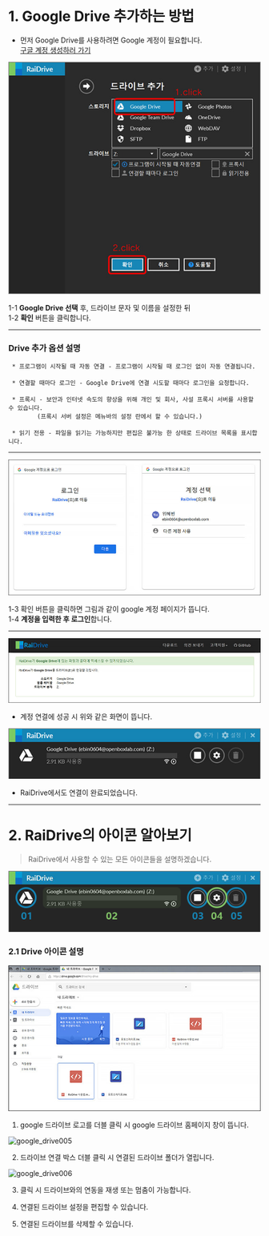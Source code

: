 # 1. Google Drive 추가하는 방법

- 먼저 Google Drive를 사용하려면 Google 계정이 필요합니다.  
[구글 계정 생성하러 가기](https://support.google.com/accounts/answer/27441?hl=ko&ref_topic=3382296)

![plus_red](/plus_red.jpg?raw=true)

1-1  **Google Drive 선택** 후, 드라이브 문자 및 이름을 설정한 뒤  
1-2  **확인** 버튼을 클릭합니다.

---
###  Drive 추가 옵션 설명

~~~
 * 프로그램이 시작될 때 자동 연결 - 프로그램이 시작될 때 로그인 없이 자동 연결됩니다.

 * 연결할 때마다 로그인 - Google Drive에 연결 시도할 때마다 로그인을 요청합니다.

 * 프록시 - 보안과 인터넷 속도의 향상을 위해 개인 및 회사, 사설 프록시 서버를 사용할 수 있습니다. 
        (프록시 서버 설정은 메뉴바의 설정 란에서 할 수 있습니다.)

 * 읽기 전용 - 파일을 읽기는 가능하지만 편집은 불가능 한 상태로 드라이브 목록을 표시합니다.
 ~~~
 ---
 
 ![google_login](/goolge_login.jpg?raw=true)  

1-3  확인 버튼을 클릭하면 그림과 같이 google 계정 페이지가 뜹니다.   
1-4  **계정을 입력한 후 로그인**합니다.

---

![drive01](/drive01.jpg?raw=true)

- 계정 연결에 성공 시 위와 같은 화면이 뜹니다.  


![google01](/google01.jpg?raw=true)

- RaiDrive에서도 연결이 완료되었습니다.  


---

# 2. RaiDrive의 아이콘 알아보기

> RaiDrive에서 사용할 수 있는 모든 아이콘들을 설명하겠습니다.

![google02](/google02.png?raw=true)

### 2.1 Drive 아이콘 설명

![google004](/google004.jpg?raw=true)

 1. google 드라이브 로고를 더블 클릭 시 google 드라이브 홈페이지 창이 뜹니다.  

![google_drive005](/google_drive005.jpg?raw=true)

 2. 드라이브 연결 박스 더블 클릭 시 연결된 드라이브 폴더가 열립니다.  
 
 ![google_drive006](/google_drive006.jpg?raw=true)

 3. 클릭 시 드라이브와의 연동을 재생 또는 멈춤이 가능합니다.  

 4. 연결된 드라이브 설정을 편집할 수 있습니다.  

 5. 연결된 드라이브를 삭제할 수 있습니다.  


